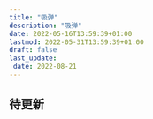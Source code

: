 ```yaml
---
title: "吸弹"
description: "吸弹"
date: 2022-05-16T13:59:39+01:00
lastmod: 2022-05-31T13:59:39+01:00
draft: false
last_update:  
 date: 2022-08-21
---
```


## 待更新




